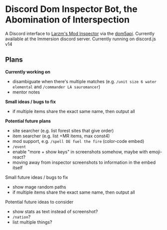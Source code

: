 # Discord Dom Inspector Bot, the Abomination of Interspection

A Discord interface to [Larzm's Mod Inspector](https://larzm42.github.io/dom5inspector/) via the [dom5api](https://github.com/gtim/dom5api). Currently available at the Immersion discord server.
Currently running on discord.js v14

## Plans

**Currently working on**
* disambiguate when there's multiple matches (e.g. `/unit size 6 water elemental` and `/commander LA sauromancer`)
* mentor notes

**Small ideas / bugs to fix**
* if multiple items share the exact same name, then output all

**Potential future plans**
* site searcher (e.g. list forest sites that give order)
* item searcher (e.g. list +MR items, max const4)
* mod support, e.g. `/spell DE fuel the fire` (color-code embed)
* `/event`
* enable "more + show keys" in screenshots somehow, maybe with emoji-react?
* moving away from inspector screenshots to information in the embed itself

Small future ideas / bugs to fix

* show mage random paths
* if multiple items share the exact same name, then output all

Potential future ideas to consider 

* show stats as text instead of screenshot?
* `/nation`?
* list multiple things?
